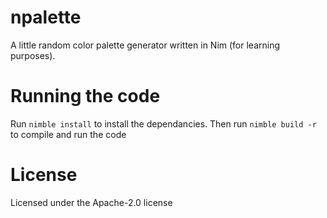 # npalette

A little random color palette generator written in Nim (for learning purposes). 


# Running the code

Run ``nimble install`` to install the dependancies.
Then run ``nimble build -r`` to compile and run the code


# License

Licensed under the Apache-2.0 license
